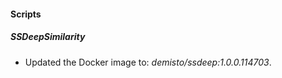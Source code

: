 
#### Scripts

##### SSDeepSimilarity

- Updated the Docker image to: *demisto/ssdeep:1.0.0.114703*.
